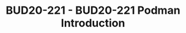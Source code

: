 ---
categories:
- BUD20
image:
  featured: 'true'
  path: https://static.linaro.org/connect/bud20/images/BUD20-221.png
session_id: BUD20-221
session_speakers:
- speaker_bio: Adrian is a Principal Software Engineer at Red Hat and is migrating
    processes at least since 2010. He started to migrate processes in a high performance
    computing environment and at some point he migrated so many processes that he
    got a PhD for that. Most of the time he is now migrating containers but occasionally
    he still migrates single processes.
  speaker_company: ''
  speaker_image: http://avatars.sched.co/a/10/4843177/avatar.jpg.320x320px.jpg?803
  speaker_name: Adrian Reber
  speaker_position: Principal Software Engineer
  speaker_role: attendee, speaker
session_track: HPC
tag: session
tags: HPC
title: BUD20-221 - BUD20-221 Podman Introduction
---